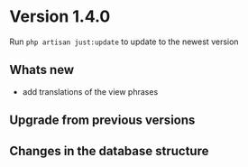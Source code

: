 # Version 1.4.0

Run `php artisan just:update` to update to the newest version

## Whats new

- add translations of the view phrases
    
## Upgrade from previous versions


 

## Changes in the database structure

